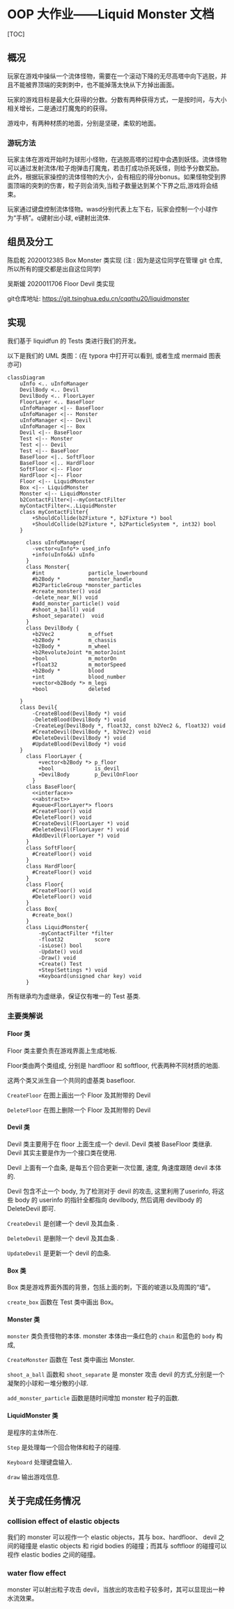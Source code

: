# OOP 大作业——Liquid Monster 文档

[TOC]

## 概况

玩家在游戏中操纵一个流体怪物，需要在一个滚动下降的无尽高塔中向下逃脱，并且不能被界顶端的突刺刺中，也不能掉落太快从下方掉出画面。

玩家的游戏目标是最大化获得的分数。分数有两种获得方式，一是按时间，与大小相关增长，二是通过打魔鬼的的获得。

游戏中，有两种材质的地面，分别是坚硬，柔软的地面。

### 游玩方法

玩家主体在游戏开始时为球形小怪物，在逃脱高塔的过程中会遇到妖怪。流体怪物可以通过发射流体/粒子炮弹击打魔鬼，若击打成功杀死妖怪，则给予分数奖励。此外，根据玩家操控的流体怪物的大小，会有相应的得分bonus。如果怪物受到界面顶端的突刺的伤害，粒子则会消失,当粒子数量达到某个下界之后,游戏将会结束。

玩家通过键盘控制流体怪物。wasd分别代表上左下右，玩家会控制一个小球作为“手柄”。q键射出小球, e键射出流体.

## 组员及分工

陈启乾 2020012385 Box Monster 类实现 (注 : 因为是这位同学在管理 git 仓库,所以所有的提交都是出自这位同学)

吴斯媛 2020011706 Floor Devil 类实现

git仓库地址: https://git.tsinghua.edu.cn/cqqthu20/liquidmonster

## 实现

我们基于 liquidfun 的 Tests 类进行我们的开发。

以下是我们的 UML 类图：(在 typora 中打开可以看到, 或者生成 mermaid 图表亦可)

```mermaid
classDiagram
	uInfo <.. uInfoManager
	DevilBody <.. Devil
	DevilBody <.. FloorLayer
	FloorLayer <.. BaseFloor
	uInfoManager <|-- BaseFloor
	uInfoManager <|-- Monster
	uInfoManager <|-- Devil
	uInfoManager <|-- Box
	Devil <|-- BaseFloor
	Test <|-- Monster
	Test <|-- Devil
	Test <|-- BaseFloor
	BaseFloor <|.. SoftFloor
    BaseFloor <|.. HardFloor
    SoftFloor <|-- Floor
    HardFloor <|-- Floor
    Floor <|-- LiquidMonster
    Box <|-- LiquidMonster
   	Monster <|-- LiquidMonster
   	b2ContactFilter<|--myContactFilter
   	myContactFilter<..LiquidMonster
   	class myContactFilter{
   		+ShouldCollide(b2Fixture *, b2Fixture *) bool
   		+ShouldCollide(b2Fixture *, b2ParticleSystem *, int32) bool 
   	}

      class uInfoManager{
      	-vector<uInfo*> used_info
      	+info(uInfo&&) uInfo
      }
      class Monster{
        #int              particle_lowerbound
        #b2Body *         monster_handle
        #b2ParticleGroup *monster_particles
        #create_monster() void
        -delete_near_N() void
        #add_monster_particle() void
        #shoot_a_ball() void
        #shoot_separate()  void
      }
      class DevilBody {
        +b2Vec2           m_offset     
        +b2Body *         m_chassis   
        +b2Body *         m_wheel     
        +b2RevoluteJoint *m_motorJoint
        +bool             m_motorOn    
        +float32          m_motorSpeed
        +b2Body *         blood       
        +int              blood_number
        +vector<b2Body *> m_legs
        +bool             deleted
        
	}
	class Devil{
		-CreateBlood(DevilBody *) void
		-DeleteBlood(DevilBody *) void
		-CreateLeg(DevilBody *, float32, const b2Vec2 &, float32) void
		#CreateDevil(DevilBody *, b2Vec2) void
		#DeleteDevil(DevilBody *) void
		#UpdateBlood(DevilBody *) void
	}
      class FloorLayer {
          +vector<b2Body *> p_floor
          +bool             is_devil
          +DevilBody        p_DevilOnFloor
		}
      class BaseFloor{
      	<<interface>>
      	<<abstract>>
      	#queue<FloorLayer*> floors
      	#CreateFloor() void
      	#DeleteFloor() void
      	#CreateDevil(FloorLayer *) void
      	#DeleteDevil(FloorLayer *) void
      	#AddDevil(FloorLayer *) void
      }
      class SoftFloor{
      	#CreateFloor() void
      }
      class HardFloor{
      	#CreateFloor() void
      }
      class Floor{
      	#CreateFloor() void
      	#DeleteFloor() void
      }
      class Box{
      	#create_box()
      }
      class LiquidMonster{
          -myContactFilter *filter
          -float32          score
          -isLose() bool
          -Update() void
          -Draw() void
          +Create() Test
		  +Step(Settings *) void
		  +Keyboard(unsigned char key) void
      }
```

所有继承均为虚继承，保证仅有唯一的 Test 基类.

### 主要类解说

#### Floor 类

Floor 类主要负责在游戏界面上生成地板.

Floor类由两个类组成, 分别是 hardfloor 和 softfloor, 代表两种不同材质的地面.

这两个类又派生自一个共同的虚基类 basefloor.

`CreateFloor` 在图上画出一个 Floor 及其附带的 Devil

`DeleteFloor` 在图上删除一个 Floor 及其附带的 Devil

#### Devil 类

Devil 类主要用于在 floor 上面生成一个 devil. Devil 类被 BaseFloor 类继承. Devil 其实主要是作为一个接口类在使用.

Devil 上面有一个血条, 是每五个回合更新一次位置, 速度, 角速度跟随 devil 本体的.

Devil 包含不止一个 body, 为了检测对于 devil 的攻击, 这里利用了userinfo, 将这些 body 的 userinfo 的指针全都指向 devilbody, 然后调用 devilbody 的 DeleteDevil 即可.

`CreateDevil` 是创建一个 devil 及其血条 .

`DeleteDevil` 是删除一个 devil 及其血条 .

`UpdateDevil` 是更新一个 devil 的血条.

#### Box 类 

Box 类是游戏界面外围的背景，包括上面的刺，下面的坡道以及周围的“墙”。

`create_box` 函数在 Test 类中画出 Box。

#### Monster 类

`monster` 类负责怪物的本体. monster 本体由一条红色的 `chain` 和蓝色的 `body` 构成,

`CreateMonster` 函数在 Test 类中画出 Monster.

`shoot_a_ball` 函数和 `shoot_separate` 是 monster 攻击 devil 的方式,分别是一个凝聚的小球和一堆分散的小球.

`add_monster_particle` 函数是随时间增加 monster 粒子的函数.

#### LiquidMonster 类

是程序的主体所在.

`Step` 是处理每一个回合物体和粒子的碰撞.

`Keyboard` 处理键盘输入.

`draw` 输出游戏信息.

## 关于完成任务情况

### collision effect of elastic objects

我们的 monster 可以视作一个 elastic objects，其与 box、hardfloor、 devil 之间的碰撞是 elastic objects 和 rigid bodies 的碰撞；而其与 softfloor 的碰撞可以视作 elastic bodies 之间的碰撞。

### water flow effect

monster 可以射出粒子攻击 devil，当放出的攻击粒子较多时，其可以显现出一种水流效果。